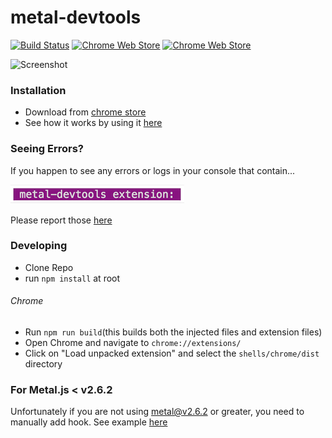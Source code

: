 # metal-devtools
[![Build Status](https://travis-ci.org/metal/metal-devtools.svg?branch=master)](https://travis-ci.org/metal/metal-devtools)
[![Chrome Web Store](https://img.shields.io/chrome-web-store/v/fagnjmppkokolnbloalifcmcooldhiik.svg)](https://chrome.google.com/webstore/detail/metaljs-developer-tools/fagnjmppkokolnbloalifcmcooldhiik)
[![Chrome Web Store](https://img.shields.io/chrome-web-store/d/fagnjmppkokolnbloalifcmcooldhiik.svg)](https://chrome.google.com/webstore/detail/metaljs-developer-tools/fagnjmppkokolnbloalifcmcooldhiik)

![Screenshot](images/screenshot.gif)

### Installation
* Download from [chrome store](https://chrome.google.com/webstore/detail/metaljs-developer-tools/fagnjmppkokolnbloalifcmcooldhiik)
* See how it works by using it [here](https://metal.github.io/metal-devtools/)

### Seeing Errors?
If you happen to see any errors or logs in your console that contain...

![Screenshot](images/console_warning.png)

Please report those [here](https://github.com/metal/metal-devtools/issues/new)

### Developing
* Clone Repo
* run `npm install` at root

###### Chrome
* Run `npm run build`(this builds both the injected files and extension files)
* Open Chrome and navigate to `chrome://extensions/`
* Click on "Load unpacked extension" and select the `shells/chrome/dist` directory

### For Metal.js < v2.6.2
Unfortunately if you are not using metal@v2.6.2 or greater, you need to manually add hook. See example [here](https://github.com/metal/metal.js/commit/06b837b9e2e6b072e66064308476d2f7661fa09c)
